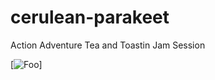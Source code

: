 # cerulean-parakeet
Action Adventure Tea and Toastin Jam Session

[![Foo](https://media.giphy.com/media/17l9djcGkP5kI/giphy.gif?response_id=5924ff2e9dfe3efac597c19d)]
